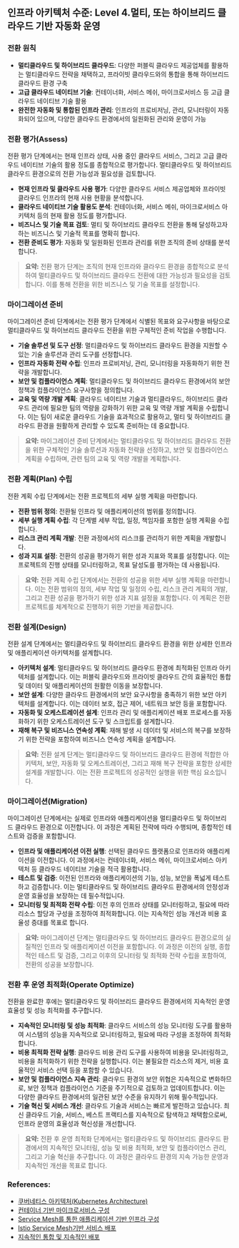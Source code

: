 ## 인프라 아키텍처 수준: Level 4.멀티, 또는 하이브리드 클라우드 기반 자동화 운영

### 전환 원칙
- **멀티클라우드 및 하이브리드 클라우드**: 다양한 퍼블릭 클라우드 제공업체를 활용하는 멀티클라우드 전략을 채택하고, 프라이빗 클라우드와의 통합을 통해 하이브리드 클라우드 환경 구축  
- **고급 클라우드 네이티브 기술**: 컨테이너화, 서비스 메쉬, 마이크로서비스 등 고급 클라우드 네이티브 기술 활용 
- **완전한 자동화 및 통합된 인프라 관리**: 인프라의 프로비저닝, 관리, 모니터링이 자동화되어 있으며, 다양한 클라우드 환경에서의 일원화된 관리와 운영이 가능

### 전환 평가(Assess)
전환 평가 단계에서는 현재 인프라 상태, 사용 중인 클라우드 서비스, 그리고 고급 클라우드 네이티브 기술의 활용 정도를 종합적으로 평가합니다. 멀티클라우드 및 하이브리드 클라우드 환경으로의 전환 가능성과 필요성을 검토합니다.
- **현재 인프라 및 클라우드 사용 평가**: 다양한 클라우드 서비스 제공업체와 프라이빗 클라우드 인프라의 현재 사용 현황을 분석합니다.
- **클라우드 네이티브 기술 활용도 분석**: 컨테이너화, 서비스 메쉬, 마이크로서비스 아키텍처 등의 현재 활용 정도를 평가합니다.
- **비즈니스 및 기술 목표 검토**: 멀티 및 하이브리드 클라우드 전환을 통해 달성하고자 하는 비즈니스 및 기술적 목표를 명확히 합니다.
- **전환 준비도 평가**: 자동화 및 일원화된 인프라 관리를 위한 조직의 준비 상태를 분석합니다.

> **요약:** 전환 평가 단계는 조직의 현재 인프라와 클라우드 환경을 종합적으로 분석하여 멀티클라우드 및 하이브리드 클라우드 전환에 대한 가능성과 필요성을 검토합니다. 이를 통해 전환을 위한 비즈니스 및 기술 목표를 설정합니다.

### 마이그레이션 준비
마이그레이션 준비 단계에서는 전환 평가 단계에서 식별된 목표와 요구사항을 바탕으로 멀티클라우드 및 하이브리드 클라우드 전환을 위한 구체적인 준비 작업을 수행합니다.
- **기술 솔루션 및 도구 선정**: 멀티클라우드 및 하이브리드 클라우드 환경을 지원할 수 있는 기술 솔루션과 관리 도구를 선정합니다.
- **인프라 자동화 전략 수립**: 인프라 프로비저닝, 관리, 모니터링을 자동화하기 위한 전략을 개발합니다.
- **보안 및 컴플라이언스 계획**: 멀티클라우드 및 하이브리드 클라우드 환경에서의 보안 정책과 컴플라이언스 요구사항을 정의합니다.
- **교육 및 역량 개발 계획**: 클라우드 네이티브 기술과 멀티클라우드, 하이브리드 클라우드 관리에 필요한 팀의 역량을 강화하기 위한 교육 및 역량 개발 계획을 수립합니다. 이는 팀이 새로운 클라우드 기술을 효과적으로 활용하고, 멀티 및 하이브리드 클라우드 환경을 원활하게 관리할 수 있도록 준비하는 데 중요합니다.

> **요약:** 마이그레이션 준비 단계에서는 멀티클라우드 및 하이브리드 클라우드 전환을 위한 구체적인 기술 솔루션과 자동화 전략을 선정하고, 보안 및 컴플라이언스 계획을 수립하며, 관련 팀의 교육 및 역량 개발을 계획합니다.

### 전환 계획(Plan) 수립
전환 계획 수립 단계에서는 전환 프로젝트의 세부 실행 계획을 마련합니다.
- **전환 범위 정의**: 전환될 인프라 및 애플리케이션의 범위를 정의합니다.
- **세부 실행 계획 수립**: 각 단계별 세부 작업, 일정, 책임자를 포함한 실행 계획을 수립합니다.
- **리스크 관리 계획 개발**: 전환 과정에서의 리스크를 관리하기 위한 계획을 개발합니다.
- **성과 지표 설정**: 전환의 성공을 평가하기 위한 성과 지표와 목표를 설정합니다. 이는 프로젝트의 진행 상태를 모니터링하고, 목표 달성도를 평가하는 데 사용됩니다.

> **요약:** 전환 계획 수립 단계에서는 전환의 성공을 위한 세부 실행 계획을 마련합니다. 이는 전환 범위의 정의, 세부 작업 및 일정의 수립, 리스크 관리 계획의 개발, 그리고 전환 성공을 평가하기 위한 성과 지표 설정을 포함합니다. 이 계획은 전환 프로젝트를 체계적으로 진행하기 위한 기반을 제공합니다.

### 전환 설계(Design)
전환 설계 단계에서는 멀티클라우드 및 하이브리드 클라우드 환경을 위한 상세한 인프라 및 애플리케이션 아키텍처를 설계합니다.
- **아키텍처 설계**: 멀티클라우드 및 하이브리드 클라우드 환경에 최적화된 인프라 아키텍처를 설계합니다. 이는 퍼블릭 클라우드와 프라이빗 클라우드 간의 효율적인 통합 및 데이터 및 애플리케이션의 원활한 이동을 보장합니다.
- **보안 설계**: 다양한 클라우드 환경에서의 보안 요구사항을 충족하기 위한 보안 아키텍처를 설계합니다. 이는 데이터 보호, 접근 제어, 네트워크 보안 등을 포함합니다.
- **자동화 및 오케스트레이션 설계**: 인프라 관리 및 애플리케이션 배포 프로세스를 자동화하기 위한 오케스트레이션 도구 및 스크립트를 설계합니다.
- **재해 복구 및 비즈니스 연속성 계획**: 재해 발생 시 데이터 및 서비스의 복구를 보장하기 위한 전략을 포함하여 비즈니스 연속성 계획을 설계합니다.

> **요약:** 전환 설계 단계는 멀티클라우드 및 하이브리드 클라우드 환경에 적합한 아키텍처, 보안, 자동화 및 오케스트레이션, 그리고 재해 복구 전략을 포함한 상세한 설계를 개발합니다. 이는 전환 프로젝트의 성공적인 실행을 위한 핵심 요소입니다.


### 마이그레이션(Migration)
마이그레이션 단계에서는 실제로 인프라와 애플리케이션을 멀티클라우드 및 하이브리드 클라우드 환경으로 이전합니다. 이 과정은 계획된 전략에 따라 수행되며, 종합적인 테스트와 검증을 포함합니다.
- **인프라 및 애플리케이션 이전 실행**: 선택된 클라우드 플랫폼으로 인프라와 애플리케이션을 이전합니다. 이 과정에서는 컨테이너화, 서비스 메쉬, 마이크로서비스 아키텍처 등 클라우드 네이티브 기술을 적극 활용합니다.
- **테스트 및 검증**: 이전된 인프라와 애플리케이션의 기능, 성능, 보안을 폭넓게 테스트하고 검증합니다. 이는 멀티클라우드 및 하이브리드 클라우드 환경에서의 안정성과 운영 효율성을 보장하는 데 필수적입니다.
- **모니터링 및 최적화 전략 수립**: 이전 후의 인프라 상태를 모니터링하고, 필요에 따라 리소스 할당과 구성을 조정하여 최적화합니다. 이는 지속적인 성능 개선과 비용 효율성 증대를 목표로 합니다.

> **요약:** 마이그레이션 단계는 멀티클라우드 및 하이브리드 클라우드 환경으로의 실질적인 인프라 및 애플리케이션 이전을 포함합니다. 이 과정은 이전의 실행, 종합적인 테스트 및 검증, 그리고 이후의 모니터링 및 최적화 전략 수립을 포함하여, 전환의 성공을 보장합니다.

### 전환 후 운영 최적화(Operate Optimize)
전환을 완료한 후에는 멀티클라우드 및 하이브리드 클라우드 환경에서의 지속적인 운영 효율성 및 성능 최적화를 추구합니다.
- **지속적인 모니터링 및 성능 최적화**: 클라우드 서비스의 성능 모니터링 도구를 활용하여 시스템의 성능을 지속적으로 모니터링하고, 필요에 따라 구성을 조정하여 최적화합니다.
- **비용 최적화 전략 실행**: 클라우드 비용 관리 도구를 사용하여 비용을 모니터링하고, 비용을 최적화하기 위한 전략을 실행합니다. 이는 불필요한 리소스의 제거, 비용 효율적인 서비스 선택 등을 포함할 수 있습니다.
- **보안 및 컴플라이언스 지속 관리**: 클라우드 환경의 보안 위협은 지속적으로 변화하므로, 보안 정책과 컴플라이언스 기준을 주기적으로 검토하고 업데이트합니다. 이는 다양한 클라우드 환경에서의 일관된 보안 수준을 유지하기 위해 필수적입니다.
- **기술 혁신 및 서비스 개선**: 클라우드 기술과 서비스는 빠르게 발전하고 있습니다. 최신 클라우드 기술, 서비스, 베스트 프랙티스를 지속적으로 탐색하고 채택함으로써, 인프라 운영의 효율성과 혁신성을 개선합니다.

> **요약:** 전환 후 운영 최적화 단계에서는 멀티클라우드 및 하이브리드 클라우드 환경에서의 지속적인 모니터링, 성능 및 비용 최적화, 보안 및 컴플라이언스 관리, 그리고 기술 혁신을 추구합니다. 이 과정은 클라우드 환경의 지속 가능한 운영과 지속적인 개선을 목표로 합니다.

### References:
- <a href="https://www.msaschool.io/operation/operation/operation-four/" target="_blank">쿠버네티스 아키텍처(Kubernetes Architecture)</a>
- <a href="https://www.msaschool.io/operation/architecture/architecture-three/" target="_blank">컨테이너 기반 마이크로서비스 구성</a>
- <a href="https://www.msaschool.io/operation/architecture/architecture-two/" target="_blank">Service Mesh를 통한 애플리케이션 기반 인프라 구성</a>
- <a href="https://intro-kor.msaez.io/operation/ops-deploy-diagramming-advanced-istio/" target="_blank">Istio Service Mesh기반 서비스 배포</a>
- <a href="https://www.msaschool.io/operation/deployment/deployment-one/" target="_blank">지속적인 통합 및 지속적인 배포</a>


